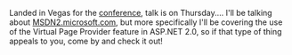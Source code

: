 Landed in Vegas for the [conference](http://www.devconnections.com/shows/aspfall2005/default.asp?s=65), talk is on Thursday.... I'll be talking about [MSDN2.microsoft.com](http://msdn2.microsoft.com), but more specifically I'll be covering the use of the Virtual Page Provider feature in ASP.NET 2.0, so if that type of thing appeals to you, come by and check it out!